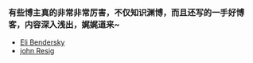 ### 有些博主真的非常非常厉害，不仅知识渊博，而且还写的一手好博客，内容深入浅出，娓娓道来~
- [Eli Bendersky](https://eli.thegreenplace.net/archives/all)
- [john Resig](https://johnresig.com/blog/write-code-every-day/)
